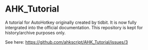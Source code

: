 AHK_Tutorial
============

A tutorial for AutoHotkey originally created by tidbit. It is now fully intergrated into the official documentation. This repository is kept for history/archive purposes only.  
  
See here: https://github.com/ahkscript/AHK_Tutorial/issues/3